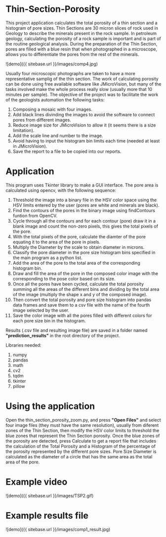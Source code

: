 # Thin-Section-Porosity
This project application calculates the total porosity of a thin section and a histogram of pore sizes.
Thin Sections are 30 micron slices of rock used in Geology to describe the minerals present in the rock sample. In petroleum geology, calculating the porosity of a rock sample is important and is part of the routine geological analysis. During the preparation of the Thin Section, pores are filled with a blue resin that when photographed in a microscope, allows you to differentiate the pores from the rest of the minerals.

![demo]({{ sitebase.url }}/images/comp4.jpg)

Usually four microscopic photographs are taken to have a more representative samplig of the thin section.
The work of calculating porosity can be done using free available software like JMicroVision, but many of the tasks involved make the whole process really slow (usually more that 10 minutes per sample).
The objective of the project was to facilitate the work of the geologists automation the following tasks:

1. Composing a mosaic with four images.
2. Add black lines divinding the images to avoid the software to connect pores from different images.
3. Reduce image size for JMicroVision to allow it (it seems there is a size limitation).
4. Add the scale line and number to the image.
5. Avoid having to input the histogram bin limits each time (needed at least in JMicroVision).
6. Save the report to a file to be copied into our reports.

# Application
This program uses Tkinter library to make a GUI interface.
The pore area is calculated using opencv, with the following sequence:
1. Threshold the image into a binary file in the HSV color space using the HSV limits entered by the user (pores are white and minerals are black).
2. Find the contours of the pores in the binary image using findContours funtion from OpenCV.
3. Cycle through all the contours and for each contour (pore) draw it in a blank image and count the non-zero pixels, this gives the total pixels of the pore.
4. With the total pixels of the pore, calculate the diamter of the pore equating it to the area of the pore in pixels.
5. Multiply the Diameter by the scale to obtain diameter in microns.
6. Classify the pore diameter in the pore size histogram bins specified in the main program as a python list.
7. Add the area of the pore to the total area of the corresponding histogram bin.
8. Draw and fill the area of the pore in the composed color image with the corresponding to the pose color based on its size.
9. Once all the pores have been cycled, calculate the total porosity summing all the areas of the different bins and dividing by the total area of the image (multiply the shape  x and y of the composed image).
10. Then convert the total porosity and pore size histogram into pandas data frames and save them to a csv file with the name of the fourth image selected by the user.
11. Save the color image with all the pores filled with different colors for each pore size bin in the histogram.

Results (.csv file and resulting image file) are saved in a folder named **"prediction_results"** in the root directory of the project.

Libraries needed:
1. numpy
2. pandas
3. math
4. cv2
5. tqdm
6. tkinter
7. pillow

# Using the application
Open the thin_section_porosity_zoom.py, and press **"Open Files"** and select four image files (they must have the same resolution), usually from diferent zones of the Thin Section, then modify the HSV color limits to threshold the blue zones that represent the Thin Section porosity.
Once the blue zones of the porosity are detected, press Calculate to get a report file that includes the calculation of the Total Porosity and a Histogram of the percentage of the porosity represented by the different pore sizes.
Pore Size Diameter is calculated as the diameter of a circle that has the same area as the total area of the pore.

# Example video
![demo]({{ sitebase.url }}/images/TSP2.gif)

# Example results file
![demo]({{ sitebase.url }}/images/comp1_result.jpg)
